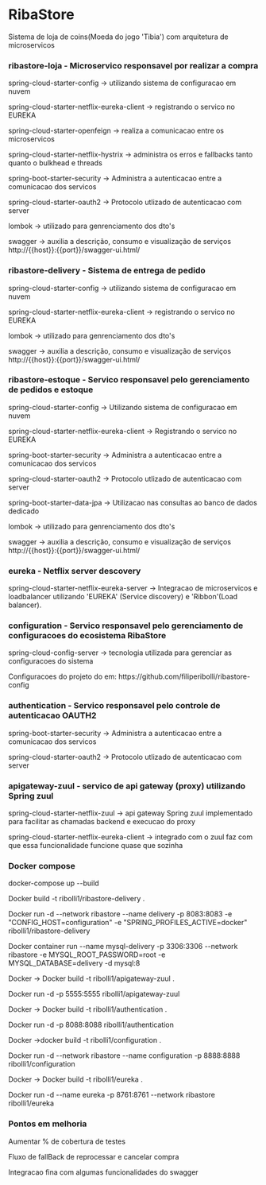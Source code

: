 <h1> RibaStore </h3>
Sistema de loja de coins(Moeda do jogo 'Tibia') com arquitetura de microservicos  


<h3> ribastore-loja - Microservico responsavel por realizar a compra </h3>

<p> spring-cloud-starter-config -> utilizando sistema de configuracao em nuvem </p>
<p> spring-cloud-starter-netflix-eureka-client -> registrando o servico no EUREKA </p>
<p> spring-cloud-starter-openfeign -> realiza a comunicacao entre os microservicos </p>
<p> spring-cloud-starter-netflix-hystrix -> administra os erros e fallbacks tanto quanto o bulkhead e threads</p>
<p> spring-boot-starter-security -> Administra a autenticacao entre a comunicacao dos servicos
<p> spring-cloud-starter-oauth2 -> Protocolo utlizado de autenticacao com server
<p> lombok -> utilizado para genrenciamento dos dto's </p>
<p> swagger -> auxilia a descrição, consumo e visualização de serviços http://{{host}}:{{port}}/swagger-ui.html/ </p>

 
<h3> ribastore-delivery - Sistema de entrega de pedido  </h3>

<p> spring-cloud-starter-config -> utilizando sistema de configuracao em nuvem </p>
<p> spring-cloud-starter-netflix-eureka-client -> registrando o servico no EUREKA </p>
<p> lombok -> utilizado para genrenciamento dos dto's </p>
<p> swagger -> auxilia a descrição, consumo e visualização de serviços http://{{host}}:{{port}}/swagger-ui.html/ </p>


<h3> ribastore-estoque - Servico responsavel pelo gerenciamento de pedidos e estoque  </h3>

<p> spring-cloud-starter-config -> Utilizando sistema de configuracao em nuvem </p>
<p> spring-cloud-starter-netflix-eureka-client -> Registrando o servico no EUREKA </p>
<p> spring-boot-starter-security -> Administra a autenticacao entre a comunicacao dos servicos
<p> spring-cloud-starter-oauth2 -> Protocolo utlizado de autenticacao com server
<p> spring-boot-starter-data-jpa -> Utilizacao nas consultas ao banco de dados dedicado
<p> lombok -> utilizado para genrenciamento dos dto's </p>
<p> swagger -> auxilia a descrição, consumo e visualização de serviços http://{{host}}:{{port}}/swagger-ui.html/ </p>


<h3> eureka - Netflix server descovery </h3>

<p> spring-cloud-starter-netflix-eureka-server -> Integracao de microservicos e loadbalancer utilizando 'EUREKA' (Service discovery) e 'Ribbon'(Load balancer).</p>

 
<h3>configuration - Servico responsavel pelo gerenciamento de configuracoes do ecosistema RibaStore  </h3>

<p> spring-cloud-config-server -> tecnologia utilizada para gerenciar as configuracoes do sistema </p>
<p> Configuracoes do projeto do em: https://github.com/filiperibolli/ribastore-config </p>


<h3> authentication - Servico responsavel pelo controle de autenticacao OAUTH2 </h3>
 
<p> spring-boot-starter-security -> Administra a autenticacao entre a comunicacao dos servicos </p>
<p> spring-cloud-starter-oauth2 -> Protocolo utlizado de autenticacao com server </p>


<h3>apigateway-zuul - servico de api gateway (proxy) utilizando Spring zuul </h3>

<p> spring-cloud-starter-netflix-zuul -> api gateway Spring zuul implementado para facilitar as chamadas backend e execucao do proxy</p>
<p> spring-cloud-starter-netflix-eureka-client -> integrado com o zuul faz com que essa funcionalidade funcione quase que sozinha </p>


<h3> Docker compose </h3>

<p> docker-compose up --build </p>

<p> Docker build -t ribolli1/ribastore-delivery . </p>
<p> Docker run -d --network ribastore --name delivery -p 8083:8083 -e "CONFIG_HOST=configuration" -e "SPRING_PROFILES_ACTIVE=docker" ribolli1/ribastore-delivery</p>
<p> Docker container run --name mysql-delivery -p 3306:3306 --network ribastore -e MYSQL_ROOT_PASSWORD=root -e MYSQL_DATABASE=delivery -d mysql:8 </p>
<p> Docker -> Docker build -t ribolli1/apigateway-zuul . </p>
<p> Docker run -d -p 5555:5555 ribolli1/apigateway-zuul </p>
<p> Docker -> Docker build -t ribolli1/authentication . </p>
<p> Docker run -d -p 8088:8088 ribolli1/authentication </p>
<p> Docker ->docker build -t ribolli1/configuration . </p>
<p> Docker run -d --network ribastore --name configuration -p 8888:8888 ribolli1/configuration </p>
<p> Docker -> Docker build -t ribolli1/eureka . </p>
<p> Docker run -d --name eureka -p 8761:8761 --network ribastore ribolli1/eureka</p>


<h3> Pontos em melhoria </h3>

<p> Aumentar % de cobertura de testes </p>
<p> Fluxo de fallBack de reprocessar e cancelar compra </p>
<p> Integracao fina com algumas funcionalidades do swagger </p>
